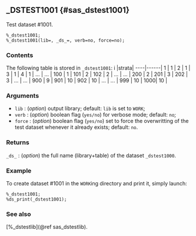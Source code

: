 ## _DSTEST1001 {#sas_dstest1001}
Test dataset #1001.

	%_dstest1001;
	%_dstest1001(lib=, _ds_=, verb=no, force=no);

### Contents
The following table is stored in `_dstest1001`:
i	|strata|
----|------|
1	|  1   |
2	|  1   |
3	|  1   |
4	|  1   |
...	| ...  |
100	|  1   |
101 |  2   |
102 |  2   |
...	| ...  |
200	|  2   |
201 |  3   |
202 |  3   |
...	| ...  |
900	|  9   |
901	|  10  |
902	|  10  |
...	| ...  |
999	|  10  |
1000|  10  |

### Arguments
* `lib` : (_option_) output library; default: `lib` is set to `WORK`;
* `verb` : (_option_) boolean flag (`yes/no`) for verbose mode; default: `no`;
* `force` : (_option_) boolean flag (`yes/no`) set to force the overwritting of the
	test dataset whenever it already exists; default: `no`. 

### Returns
`_ds_` : (_option_) the full name (library+table) of the dataset `_dstest1000`.

### Example
To create dataset #1001 in the `WORK`ing directory and print it, simply launch:
	
	%_dstest1001;
	%ds_print(_dstest1001);

### See also
[%_dstestlib](@ref sas_dstestlib).
